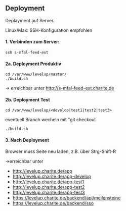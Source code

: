 ## Deployment 

Deplayment auf Server.

Linux/Max: SSH-Konfiguration empfohlen

#### 1. Verbinden zum Server: 
`ssh s-mfal-feed-ext`

#### 2a. Deployment Produktiv 

    cd /var/www/levelup/master/
    ./build.sh



-> erreichbar unter 
http://s-mfal-feed-ext.charite.de


#### 2b. Deployment Test 

    cd /var/www/levelup/<develop|test1|test2|test3>

eventuell Branch wecheln mit "git checkout <branch>

    ./build.sh



#### 3. Nach Deployment 
Browser muss Seite neu laden, z.B. über Strg-Shift-R

->erreichbar unter 
- http://levelup.charite.de/app
- http://levelup.charite.de/app-develop
- http://levelup.charite.de/app-test1
- http://levelup.charite.de/app-test2
- http://levelup.charite.de/app-test3
- https://levelup.charite.de/backend/api/meilensteine
- https://levelup.charite.de/backend/sso